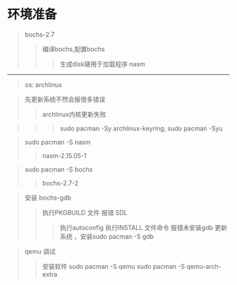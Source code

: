 #    环境准备
>   bochs-2.7
>>  编译bochs,配置bochs
>>> 生成disk硬用于加载程序
>   nasm 



-----------------------------


>  os: archlinux

> 先更新系统不然会报很多错误
>> archlinux内核更新失败

>>> sudo pacman -Sy archlinux-keyring;
>>> sudo pacman -Syu


>  sudo pacman -S nasm
>>   nasm-2.15.05-1

>  sudo pacman -S bochs
>>  bochs-2.7-2

> 安装 bochs-gdb
>> 执行PKGBUILD 文件
>> 报错 SDL
>>> 执行autoconfig
>>> 执行INSTALL 文件命令
>> 报错未安装gdb
>>> 更新系统 ，安装sudo pacman -S gdb



> qemu 调试
>> 安装软件
>>  sudo pacman -S qemu
>>  sudo pacman -S qemu-arch-extra

